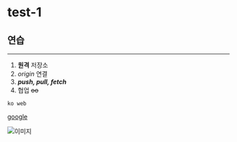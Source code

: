 # test-1
## 연습
---
1. **원격** 저장소
2. *origin* 연결
3. ***push, pull, fetch***
4. 협업 ~~oo~~

`ko web`

[google](https://google.com)

![이미지](http://kyrieko.dothome.co.kr/images/first.jpg)

